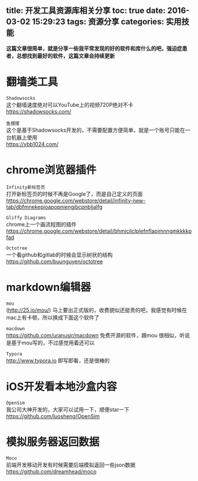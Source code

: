 title: 开发工具资源库相关分享
toc: true
date: 2016-03-02 15:29:23
tags: 资源分享
categories: 实用技能
---

**这篇文章很简单，就是分享一些我平常发现的好的软件和库什么的吧，强迫症患者，总想找到最好的软件，这篇文章会持续更新**

<!--more-->
 
 
# 翻墙类工具 
  
``Shadowsocks``    
 这个翻墙速度绝对可以YouTube上的视频720P绝对不卡
 https://shadowsocks.com/
 
``鱼摆摆``  
 这个是基于Shadowsocks开发的，不需要配置方便简单，就是一个账号只能在一台机器上使用  
  https://ybb1024.com/
  

  
# chrome浏览器插件

``Infinity新标签页``  
打开新标签页的时候不再是Google了，而是自己定义的页面
https://chrome.google.com/webstore/detail/infinity-new-tab/dbfmnekepjoapopniengjbcpnbljalfg 

``Gliffy Diagrams``   
 chrome上一个画流程图的插件
 https://chrome.google.com/webstore/detail/bhmicilclplefnflapjmnngmkkkkpfad
 
``Octotree``  
一个看github和gitlab的时候会显示树状的结构
 https://github.com/buunguyen/octotree
 
# markdown编辑器

``mou``   
(http://25.io/mou/) 马上要出正式版的，收费貌似还挺贵的吧，我感觉有时候在mac上有卡顿，所以换成下面这个软件了

``macdown``  
https://github.com/uranusjr/macdown  免费开源的软件，跟mou 很相似，听说是基于mou写的，不过感觉用着还可以
 
``Typora``   
http://www.typora.io 即写即看，还是很棒的

# iOS开发看本地沙盒内容

``OpenSim``  
 我公司大神开发的，大家可以试用一下，顺便star一下
https://github.com/luosheng/OpenSim


# 模拟服务器返回数据
``Moco``  
前端开发移动开发有时候需要后端模拟返回一些json数据  
https://github.com/dreamhead/moco